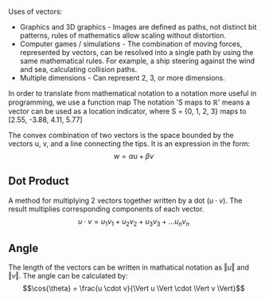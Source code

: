 Uses of vectors:
- Graphics and 3D graphics - Images are defined as paths, not distinct bit patterns, rules of mathematics allow scaling without distortion.
- Computer games / simulations - The combination of moving forces, represented by vectors, can be resolved into a single path by using the same mathematical rules. For example, a ship steering against the wind and sea, calculating collision paths.
- Multiple dimensions - Can represent 2, 3, or more dimensions.

In order to translate from mathematical notation to a notation more useful in programming, we use a function map The notation 'S maps to $\mathbb{R}$' means a vector can be used as a location indicator, where S = {0, 1, 2, 3} maps to [2.55, -3.88, 4.11, 5.77]

The convex combination of two vectors is the space bounded by the vectors u, v, and a line connecting the tips. It is an expression in the form:
$$w = \alpha u + \beta v$$

## Dot Product
A method for multiplying 2 vectors together written by a dot $(u \cdot v)$. The result multiplies corresponding components of each vector.
$$u \cdot v = u_{1}v_{1} + u_{2}v_{2} + u_{3}v_{3} + \ldots u_{n}v_{n}$$

## Angle
The length of the vectors can be written in mathatical notation as $\Vert u \Vert$ and $\Vert v \Vert$.
The angle can be calculated by:
$$\cos{\theta} = \frac{u \cdot v}{\Vert u \Vert \cdot \Vert v \Vert}$$